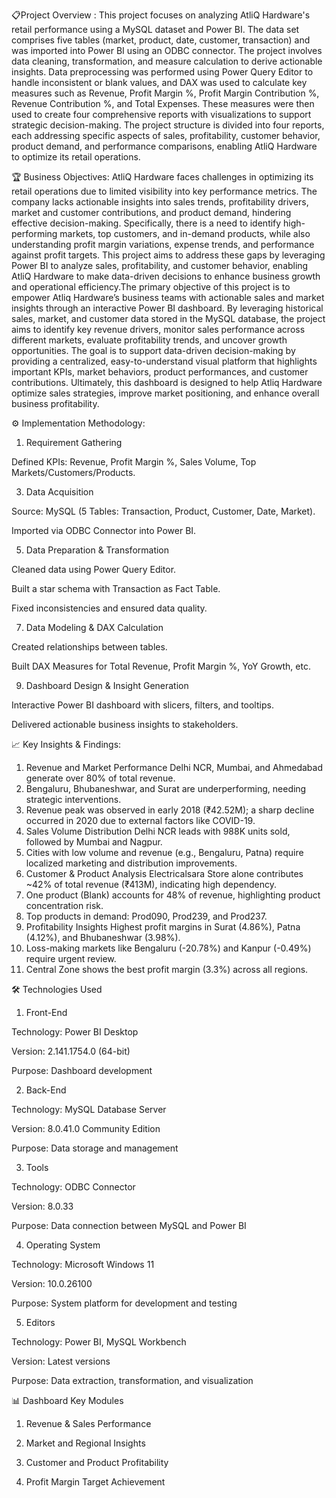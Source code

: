 📋Project Overview :
This project focuses on analyzing AtliQ Hardware's retail performance using a MySQL dataset and Power BI. The data set comprises five tables (market, product, date, customer, transaction) and was imported into Power BI using an ODBC connector. The project involves data cleaning, transformation, and measure calculation to derive actionable insights. Data preprocessing was performed using Power Query Editor to handle inconsistent or blank values, and DAX was used to calculate key measures such as Revenue, Profit Margin %, Profit Margin Contribution %, Revenue Contribution %, and Total Expenses. These measures were then used to create four comprehensive reports with visualizations to support strategic decision-making. The project structure is divided into four reports, each addressing specific aspects of sales, profitability, customer behavior, product demand, and performance comparisons, enabling AtliQ Hardware to optimize its retail operations.


🏆 Business Objectives: 
AtliQ Hardware faces challenges in optimizing its retail operations due to limited visibility into key performance metrics. The company lacks actionable insights into sales trends, profitability drivers, market and customer contributions, and product demand, hindering effective decision-making. Specifically, there is a need to identify high-performing markets, top customers, and in-demand products, while also understanding profit margin variations, expense trends, and performance against profit targets. This project aims to address these gaps by leveraging Power BI to analyze sales, profitability, and customer behavior, enabling AtliQ Hardware to make data-driven decisions to enhance business growth and operational efficiency.The primary objective of this project is to empower Atliq Hardware’s business teams with actionable sales and market insights through an interactive Power BI dashboard. By leveraging historical sales, market, and customer data stored in the MySQL database, the project aims to identify key revenue drivers, monitor sales performance across different markets, evaluate profitability trends, and uncover growth opportunities. The goal is to support data-driven decision-making by providing a centralized, easy-to-understand visual platform that highlights important KPIs, market behaviors, product performances, and customer contributions. Ultimately, this dashboard is designed to help Atliq Hardware optimize sales strategies, improve market positioning, and enhance overall business profitability.



⚙️ Implementation Methodology: 

1. Requirement Gathering
   
Defined KPIs: Revenue, Profit Margin %, Sales Volume, Top Markets/Customers/Products.


3. Data Acquisition
   
Source: MySQL (5 Tables: Transaction, Product, Customer, Date, Market).

Imported via ODBC Connector into Power BI.


5. Data Preparation & Transformation
   
Cleaned data using Power Query Editor.

Built a star schema with Transaction as Fact Table.

Fixed inconsistencies and ensured data quality.



7. Data Modeling & DAX Calculation
   
Created relationships between tables.

Built DAX Measures for Total Revenue, Profit Margin %, YoY Growth, etc.



9. Dashboard Design & Insight Generation
    
Interactive Power BI dashboard with slicers, filters, and tooltips.

Delivered actionable business insights to stakeholders.




📈 Key Insights & Findings:

1. Revenue and Market Performance Delhi NCR, Mumbai, and Ahmedabad generate over 80% of total revenue.
2. Bengaluru, Bhubaneshwar, and Surat are underperforming, needing strategic interventions.
3. Revenue peak was observed in early 2018 (₹42.52M); a sharp decline occurred in 2020 due to external factors like COVID-19.
4. Sales Volume Distribution Delhi NCR leads with 988K units sold, followed by Mumbai and Nagpur.
5. Cities with low volume and revenue (e.g., Bengaluru, Patna) require localized marketing and distribution improvements.
6. Customer & Product Analysis Electricalsara Store alone contributes ~42% of total revenue (₹413M), indicating high dependency.
7. One product (Blank) accounts for 48% of revenue, highlighting product concentration risk.
8. Top products in demand: Prod090, Prod239, and Prod237.
9. Profitability Insights Highest profit margins in Surat (4.86%), Patna (4.12%), and Bhubaneshwar (3.98%).
10. Loss-making markets like Bengaluru (-20.78%) and Kanpur (-0.49%) require urgent review.
11. Central Zone shows the best profit margin (3.3%) across all regions.



🛠 Technologies Used


1. Front-End

Technology: Power BI Desktop

Version: 2.141.1754.0 (64-bit)

Purpose: Dashboard development


2. Back-End

Technology: MySQL Database Server

Version: 8.0.41.0 Community Edition

Purpose: Data storage and management


3. Tools

Technology: ODBC Connector

Version: 8.0.33

Purpose: Data connection between MySQL and Power BI


4. Operating System

Technology: Microsoft Windows 11

Version: 10.0.26100

Purpose: System platform for development and testing


5. Editors

Technology: Power BI, MySQL Workbench

Version: Latest versions

Purpose: Data extraction, transformation, and visualization



📊 Dashboard Key Modules 

1. Revenue & Sales Performance

2. Market and Regional Insights

3. Customer and Product Profitability

4. Profit Margin Target Achievement

